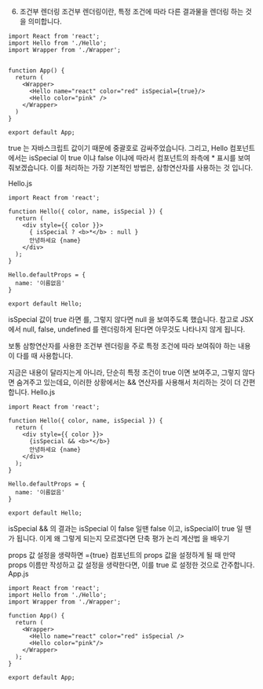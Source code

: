 6. 조건부 렌더링
조건부 렌더링이란, 특정 조건에 따라 다른 결과물을 렌더링 하는 것을 의미합니다.
```
import React from 'react';
import Hello from './Hello';
import Wrapper from './Wrapper';


function App() {
  return (
    <Wrapper>
      <Hello name="react" color="red" isSpecial={true}/>
      <Hello color="pink" />
    </Wrapper>
  )
}

export default App;
```
true 는 자바스크립트 값이기 때문에 중괄호로 감싸주었습니다.             그리고, Hello 컴포넌트에서는 isSpecial 이 true 이냐 false 이냐에 따라서 컴포넌트의 좌측에 * 표시를 보여줘보겠습니다. 
이를 처리하는 가장 기본적인 방법은, 삼항연산자를 사용하는 것 입니다.
 
Hello.js
```
import React from 'react';

function Hello({ color, name, isSpecial }) {
  return (
    <div style={{ color }}>
      { isSpecial ? <b>*</b> : null }
      안녕하세요 {name}
    </div>
  );
}

Hello.defaultProps = {
  name: '이름없음'
}

export default Hello;
```
isSpecial 값이 true 라면 <!--<b>*</b>--> 를, 그렇지 않다면 null 을 보여주도록 했습니다. 참고로 JSX 에서 null, false, undefined 를 렌더링하게 된다면 아무것도 나타나지 않게 됩니다.
 
보통 삼항연산자를 사용한 조건부 렌더링을 주로 특정 조건에 따라 보여줘야 하는 내용이 다를 때 사용합니다.
 
지금은 내용이 달라지는게 아니라, 단순히 특정 조건이 true 이면 보여주고, 그렇지 않다면 숨겨주고 있는데요, 이러한 상황에서는 && 연산자를 사용해서 처리하는 것이 더 간편합니다.
Hello.js
```
import React from 'react';

function Hello({ color, name, isSpecial }) {
  return (
    <div style={{ color }}>
      {isSpecial && <b>*</b>}
      안녕하세요 {name}
    </div>
  );
}

Hello.defaultProps = {
  name: '이름없음'
}

export default Hello;
```
isSpecial && <!--<b>*</b>--> 의 결과는 isSpecial 이 false 일땐 false 이고, isSpecial이 true 일 땐 <!--<b>*</b>--> 가 됩니다. 이게 왜 그렇게 되는지 모르겠다면 단축 평가 논리 계산법 을 배우기
 
props 값 설정을 생략하면 ={true}
컴포넌트의 props 값을 설정하게 될 때 만약 props 이름만 작성하고 값 설정을 생략한다면, 이를 true 로 설정한 것으로 간주합니다.
App.js
```
import React from 'react';
import Hello from './Hello';
import Wrapper from './Wrapper';

function App() {
  return (
    <Wrapper>
      <Hello name="react" color="red" isSpecial />
      <Hello color="pink"/>
    </Wrapper>
  );
}

export default App;
```